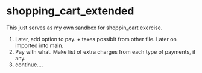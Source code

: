 # shopping_cart_extended
This just serves as my own sandbox for shoppin_cart exercise.

1. Later, add option to pay. + taxes possiblt from other file. Later on imported into main.
2. Pay with what. Make list of extra charges from each type of payments, if any.
3. continue....
